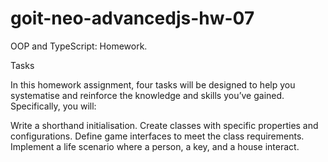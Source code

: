 # goit-neo-advancedjs-hw-07

OOP and TypeScript: Homework.

Tasks

In this homework assignment, four tasks will be designed to help you systematise and reinforce the knowledge and skills you’ve gained. Specifically, you will:

Write a shorthand initialisation.
Create classes with specific properties and configurations.
Define game interfaces to meet the class requirements.
Implement a life scenario where a person, a key, and a house interact.